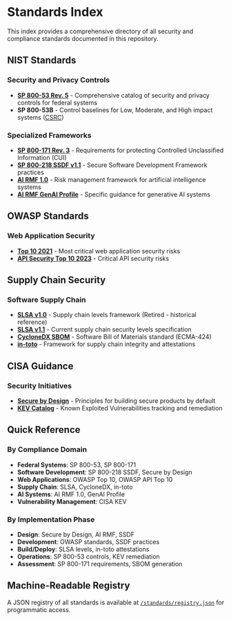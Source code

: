 # Standards Index

This index provides a comprehensive directory of all security and compliance standards documented in this repository.

## NIST Standards

### Security and Privacy Controls

- [**SP 800-53 Rev. 5**](/standards/nist/sp800-53r5.md) - Comprehensive catalog of security and privacy controls for federal systems
- **SP 800-53B** - Control baselines for Low, Moderate, and High impact systems ([CSRC](https://csrc.nist.gov/pubs/sp/800/53/b/upd1/final))

### Specialized Frameworks

- [**SP 800-171 Rev. 3**](/standards/nist/sp800-171r3.md) - Requirements for protecting Controlled Unclassified Information (CUI)
- [**SP 800-218 SSDF v1.1**](/standards/nist/sp800-218-ssdf.md) - Secure Software Development Framework practices
- [**AI RMF 1.0**](/standards/nist/ai-rmf-1.0.md) - Risk management framework for artificial intelligence systems
- [**AI RMF GenAI Profile**](/standards/nist/ai-rmf-genai-profile.md) - Specific guidance for generative AI systems

## OWASP Standards

### Web Application Security

- [**Top 10 2021**](/standards/owasp/top10-2021.md) - Most critical web application security risks
- [**API Security Top 10 2023**](/standards/owasp/api-top10-2023.md) - Critical API security risks

## Supply Chain Security

### Software Supply Chain

- [**SLSA v1.0**](/standards/supply-chain/slsa-1.0.md) - Supply chain levels framework (Retired - historical reference)
- [**SLSA v1.1**](/standards/supply-chain/slsa-1.1.md) - Current supply chain security levels specification
- [**CycloneDX SBOM**](/standards/supply-chain/cyclonedx-sbom.md) - Software Bill of Materials standard (ECMA-424)
- [**in-toto**](/standards/supply-chain/in-toto.md) - Framework for supply chain integrity and attestations

## CISA Guidance

### Security Initiatives

- [**Secure by Design**](/standards/cisa/secure-by-design.md) - Principles for building secure products by default
- [**KEV Catalog**](/standards/cisa/kev-process.md) - Known Exploited Vulnerabilities tracking and remediation

## Quick Reference

### By Compliance Domain

- **Federal Systems**: SP 800-53, SP 800-171
- **Software Development**: SP 800-218 SSDF, Secure by Design
- **Web Applications**: OWASP Top 10, OWASP API Top 10
- **Supply Chain**: SLSA, CycloneDX, in-toto
- **AI Systems**: AI RMF 1.0, GenAI Profile
- **Vulnerability Management**: CISA KEV

### By Implementation Phase

- **Design**: Secure by Design, AI RMF, SSDF
- **Development**: OWASP standards, SSDF practices
- **Build/Deploy**: SLSA levels, in-toto attestations
- **Operations**: SP 800-53 controls, KEV remediation
- **Assessment**: SP 800-171 requirements, SBOM generation

## Machine-Readable Registry

A JSON registry of all standards is available at [`/standards/registry.json`](/standards/registry.json) for programmatic access.
